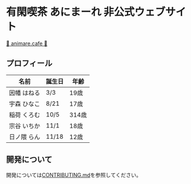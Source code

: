 # 有閑喫茶 あにまーれ 非公式ウェブサイト

[:yellow_heart: animare.cafe :yellow_heart:](https://animare.cafe/)

## プロフィール

| 名前        | 誕生日 | 年齢  |
|-------------|--------|-------|
| 因幡 はねる | 3/3    | 19歳  |
| 宇森 ひなこ | 8/21   | 17歳  |
| 稲荷 くろむ | 10/5   | 314歳 |
| 宗谷 いちか | 11/1   | 18歳  |
| 日ノ隈 らん | 11/18  | 12歳  |

## 開発について

開発については[CONTRIBUTING.md](/CONTRIBUTING.md)を参照してください。
